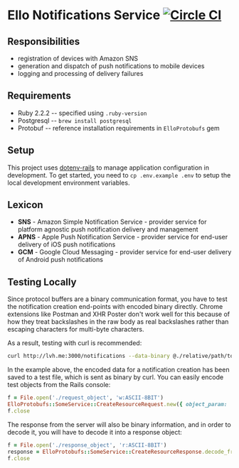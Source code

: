 # Ello Notifications Service [![Circle CI](https://circleci.com/gh/ello/ello-notifications.svg?style=svg&circle-token=376793a29ced1c232fe8b82e7499effbfe0bb2ee)](https://circleci.com/gh/ello/ello-notifications)

## Responsibilities

- registration of devices with Amazon SNS
- generation and dispatch of push notifications to mobile devices
- logging and processing of delivery failures

## Requirements

- Ruby 2.2.2 -- specified using `.ruby-version`
- Postgresql -- `brew install postgresql`
- Protobuf -- reference installation requirements in `ElloProtobufs` gem

## Setup

This project uses [dotenv-rails](https://github.com/bkeepers/dotenv) to
manage application configuration in development.  To get started, you
need to `cp .env.example .env` to setup the local development
environment variables.

## Lexicon

- **SNS** - Amazon Simple Notification Service - provider service for
  platform agnostic push notification delivery and management
- **APNS** - Apple Push Notification Service - provider service for
  end-user delivery of iOS push notifications
- **GCM** - Google Cloud Messaging - provider service for end-user
  delivery of Android push notifications

## Testing Locally

Since protocol buffers are a binary communication format, you have to
test the notification creation end-points with encoded binary directly.
Chrome extensions like Postman and XHR Poster don't work well for this
because of how they treat backslashes in the raw body as real
backslashes rather than escaping characters for multi-byte characters.

As a result, testing with curl is recommended:

```bash
curl http://lvh.me:3000/notifications --data-binary @./relative/path/to/request_object -H "Content-Type: application/octet-stream" -H "Accept: application/octet-stream"
```

In the example above, the encoded data for a notification creation has
been saved to a test file, which is sent as binary by curl.  You can easily encode
test objects from the Rails console:

```ruby
f = File.open('./request_object', 'w:ASCII-8BIT')
ElloProtobufs::SomeService::CreateResourceRequest.new({ object_param: 'value' }).encode_to(f)
f.close
```

The response from the server will also be binary information, and in
order to decode it, you will have to decode it into a response object:

```ruby
f = File.open('./response_object', 'r:ASCII-8BIT')
response = ElloProtobufs::SomeService::CreateResourceResponse.decode_from(f)
f.close
```

